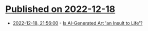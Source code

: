 # [Published on 2022-12-18](index.md)

* [2022-12-18, 21:56:00](https://slashdot.org/story/22/12/18/2154251/is-ai-generated-art-an-insult-to-life?utm_source=rss1.0mainlinkanon&utm_medium=feed) - [Is AI-Generated Art 'an Insult to Life'?](https://slashdot.org/story/22/12/18/2154251/is-ai-generated-art-an-insult-to-life?utm_source=rss1.0mainlinkanon&utm_medium=feed)
